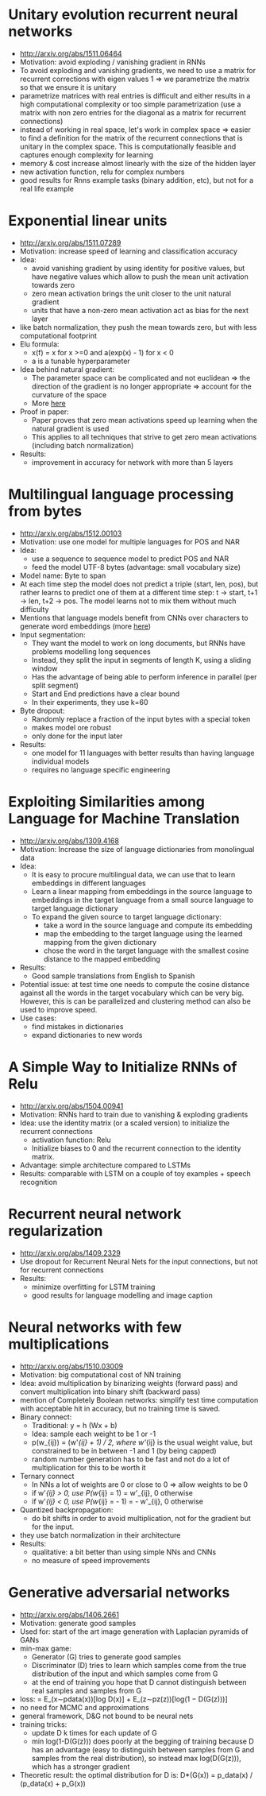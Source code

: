 
# Unitary evolution recurrent neural networks
  * http://arxiv.org/abs/1511.06464
  * Motivation: avoid exploding / vanishing gradient in RNNs
  * To avoid exploding and vanishing gradients, we need to use a matrix for recurrent corrections with eigen values 1 => we parametrize the matrix so that we ensure it is unitary
  * parametrize matrices with real entries is difficult and either results in a high computational complexity or too simple parametrization (use a matrix with non zero entries for the diagonal as a matrix for recurrent connections)
  * instead of working in real space, let's work in complex space => easier to find a definition for the matrix of the recurrent connections that is unitary in the complex space. This is computationally feasible and captures enough complexity for learning
  * memory & cost increase almost linearly with the size of the hidden layer
  * new activation function, relu for complex numbers
  * good results for Rnns example tasks (binary addition, etc), but not for a real life example

# Exponential linear units
  * http://arxiv.org/abs/1511.07289
  * Motivation: increase speed of learning and classification accuracy
  * Idea:
    * avoid vanishing gradient by using identity for positive values, but have negative values which allow to push the mean unit activation towards zero
    * zero mean activation brings the unit closer to the unit natural gradient
    * units that have a non-zero mean activation act as bias for the next layer
  * like batch normalization, they push the mean towards zero, but with less computational footprint
  * Elu formula:
    * x(f) = x for x >=0 and a(exp(x) - 1) for x < 0
    * a is a tunable hyperparameter
  * Idea behind natural gradient:
    * The parameter space can be complicated and not euclidean => the direction of the gradient is no longer appropriate => account for the curvature of the space
    * More [here](http://www.yaroslavvb.com/papers/amari-why.pdf)
  * Proof in paper:
    * Paper proves that zero mean activations speed up learning when the natural gradient is used
    * This applies to all techniques that strive to get zero mean activations (including batch normalization)
  * Results:
    * improvement in accuracy for network with more than 5 layers

# Multilingual language processing from bytes
 * http://arxiv.org/abs/1512.00103
 * Motivation: use one model for multiple languages for POS and NAR
 * Idea:
    * use a sequence to sequence model to predict POS and NAR
    * feed the model UTF-8 bytes (advantage: small vocabulary size)
  * Model name: Byte to span
  * At each time step the model does not predict a triple (start, len, pos), but rather learns to predict one of them at a different time step: t -> start, t+1 -> len, t+2 -> pos. The model learns not to mix them without much difficulty
  * Mentions that language models benefit from CNNs over characters to generate word embeddings (more [here](http://arxiv.org/abs/1508.06615))
  * Input segmentation:
    * They want the model to work on long documents, but RNNs have problems modelling long sequences
    * Instead, they split the input in segments of length K, using a sliding window
    * Has the advantage of being able to perform inference in parallel (per split segment)
    * Start and End predictions have a clear bound
    * In their experiments, they use k=60
  * Byte dropout:
    * Randomly replace a fraction of the input bytes with a special token
    * makes model ore robust
    * only done for the input later
  * Results:
    * one model for 11 languages with better results than having language individual models
    * requires no language specific engineering

# Exploiting Similarities among Language for Machine Translation
  * http://arxiv.org/abs/1309.4168
  * Motivation: Increase the size of language dictionaries from monolingual data
  * Idea:
    * It is easy to procure multilingual data, we can use that to learn embeddings in different languages
    * Learn a linear mapping from embeddings in the source language to embeddings in the target language from a small source language to target language dictionary
    * To expand the given source to target language dictionary:
      * take a word in the source language and compute its embedding
      * map the embedding to the target language using the learned mapping from the given dictionary
      * chose the word in the target language with the smallest cosine distance to the mapped embedding
  * Results:
    * Good sample translations from English to Spanish
  * Potential issue: at test time one needs to compute the cosine distance against all the words in the target vocabulary which can be very big. However, this is can be parallelized and clustering method can also be used to improve speed.
  * Use cases:
    * find mistakes in dictionaries
    * expand dictionaries to new words

# A Simple Way to Initialize RNNs of Relu
  * http://arxiv.org/abs/1504.00941
  * Motivation: RNNs hard to train due to vanishing & exploding gradients
  * Idea: use the identity matrix (or a scaled version) to initialize the recurrent connections
    * activation function: Relu
    * Initialize biases to 0 and the recurrent connection to the identity matrix.
  * Advantage: simple architecture compared to LSTMs
  * Results: comparable with LSTM on a couple of toy examples + speech recognition

# Recurrent neural network regularization
  * http://arxiv.org/abs/1409.2329
  * Use dropout for Recurrent Neural Nets for the input connections, but not for recurrent connections
  * Results:
    * minimize overfitting for LSTM training
    * good results for language modelling and image caption

# Neural networks with few multiplications
  * http://arxiv.org/abs/1510.03009
  * Motivation: big computational cost of NN training
  * Idea: avoid multiplication by binarizing weights (forward pass) and convert multiplication into binary shift (backward pass)
  * mention of Completely Boolean networks: simplify test time computation with acceptable hit in accuracy, but no training time is saved.
  * Binary connect:
    * Traditional: y = h (Wx + b)
    * Idea: sample each weight to be 1 or -1
    * p(w_{ij}) = (w'_{ij} + 1) / 2, where w'_{ij} is the usual weight value, but constrained to be in between -1 and 1 (by being capped)
    * random number generation has to be fast and not do a lot of multiplication for this to be worth it
  * Ternary connect
    * In NNs a lot of weights are 0 or close to 0 => allow weights to be 0
    * if w'_{ij} > 0, use P(w_{ij} = 1) =  w'_{ij}, 0 otherwise
    * if w'_{ij} < 0, use P(w_{ij} = - 1) =  - w'_{ij}, 0 otherwise
  * Quantized backpropagation:
    * do bit shifts in order to avoid multiplication, not for the gradient but for the input.
  * they use batch normalization in their architecture
  * Results:
    * qualitative: a bit better than using simple NNs and CNNs
    * no measure of speed improvements


# Generative adversarial networks
  * http://arxiv.org/abs/1406.2661
  * Motivation: generate good samples
  * Used for: start of the art image generation with Laplacian pyramids of GANs
  * min-max game:
     * Generator (G) tries to generate good samples
     * Discriminator (D) tries to learn which samples come from the true distribution of the input and which samples come from G
     * at the end of training you hope that D cannot distinguish between real samples and samples from G
  * loss: = E_(x∼pdata(x))[log D(x)] + E_(z∼pz(z))[log(1 − D(G(z)))]
  * no need for MCMC and approximations
  * general framework, D&G not bound to be neural nets
  * training tricks:
      * update D k times for each update of G
      * min log(1-D(G(z))) does poorly at the begging of training because D has an advantage (easy to distinguish between samples from G and samples from the real distribution), so instead max log(D(G(z))), which has a stronger gradient
  * Theoretic result: the optimal distribution for D is: D*(G(x)) = p_data(x) / (p_data(x) + p_G(x))
